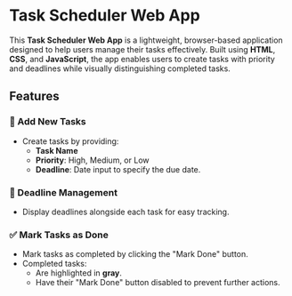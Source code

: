 # Task Scheduler Web App

This **Task Scheduler Web App** is a lightweight, browser-based application designed to help users manage their tasks effectively. Built using **HTML**, **CSS**, and **JavaScript**, the app enables users to create tasks with priority and deadlines while visually distinguishing completed tasks.

## Features

### 📝 Add New Tasks
- Create tasks by providing:
  - **Task Name**
  - **Priority**: High, Medium, or Low
  - **Deadline**: Date input to specify the due date.

### 📅 Deadline Management
- Display deadlines alongside each task for easy tracking.

### ✅ Mark Tasks as Done
- Mark tasks as completed by clicking the "Mark Done" button.
- Completed tasks:
  - Are highlighted in **gray**.
  - Have their "Mark Done" button disabled to prevent further actions.
